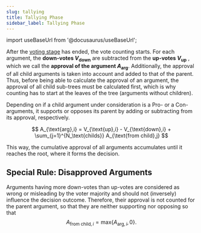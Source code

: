 ```yaml
---
slug: tallying
title: Tallying Phase
sidebar_label: Tallying Phase
---
```

import useBaseUrl from '@docusaurus/useBaseUrl';

<link rel="stylesheet" href={useBaseUrl("katex/katex.min.css")} />

After the [voting stage](rating.md) has ended, the vote counting starts.
For each argument, the **down-votes $V_\text{down}$** are subtracted from the **up-votes $V_\text{up}$** , which we call the **approval of the argument $A_\text{arg}$**.
Additionally, the approval of all child arguments is taken into account and added to that of the parent.
Thus, before being able to calculate the approval of an argument, the approval of all child sub-trees must be calculated first,
which is why counting has to start at the leaves of the tree (arguments without children). 

Depending on if a child argument under consideration is a Pro- or a Con-arguments,
it supports or opposes its parent by adding or subtracting from its approval, respectively.

$$
A_{\text{arg},i} = V_{\text{up},i} - V_{\text{down},i} + \sum_{j=1}^{N_\text{childs}} A_{\text{from child},j}
$$


This way, the cumulative approval of all arguments accumulates until it reaches the root, where it forms the decision.

## Special Rule: Disapproved Arguments
Arguments having more down-votes than up-votes are considered as wrong or misleading by the voter majority
and should not (inversely) influence the decision outcome.
Therefore, their approval is not counted for the parent argument, so that they are neither supporting nor opposing so that
$$
A_{\text{from child},i} = \text{max}\left\{A_{\text{arg},i},\,0\right\}.
$$



